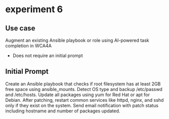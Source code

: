 # experiment 6

## Use case

Augment an existing Ansible playbook or role using AI-powered task completion in WCA4A
- Does not require an initial prompt

## Initial Prompt

Create an Ansible playbook that checks if root filesystem has at least 2GB free space using ansible_mounts. Detect OS type and backup /etc/passwd and /etc/hosts. Update all packages using yum for Red Hat or apt for Debian. After patching, restart common services like httpd, nginx, and sshd only if they exist on the system. Send email notification with patch status including hostname and number of packages updated.

